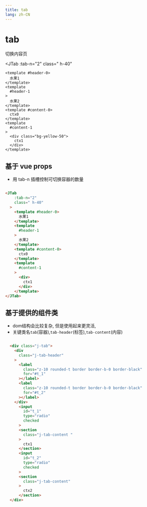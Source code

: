 ```yaml
---
title: tab
lang: zh-CN
---
```

# tab

切换内容页

<JTab
    :tab-n="2"
    class=" h-40"
  >
    <template #header-0>
      水果1
    </template>
    <template
      #header-1
    >
      水果2
    </template>
    <template #content-0>
      ctx0
    </template>
    <template
      #content-1
    >
      <div class="bg-yellow-50">
        ctx1
      </div>
    </template>
</JTab>

## 基于 vue props

- 用 tab-n 插槽控制可切换容器的数量

``` html

<JTab
    :tab-n="2"
    class=" h-40"
  >
    <template #header-0>
      水果1
    </template>
    <template
      #header-1
    >
      水果2
    </template>
    <template #content-0>
      ctx0
    </template>
    <template
      #content-1
    >
      <div>
        ctx1
      </div>
    </template>
</JTab>

```

## 基于提供的组件类

- dom结构会比较复杂, 但是使用起来更灵活,
- 关键类名`tab`(容器),`tab-header`(标签),`tab-content`(内容)

``` html

  <div class="j-tab">
    <div
      class="j-tab-header"
    >
      <label
        class="z-10 rounded-t border border-b-0 border-black"
        for="#t_1"
      ></label>
      <label
        class="z-10 rounded-t border border-b-0 border-black"
        for="#t_2"
      ></label>
    </div>
      <input
        id="t_1"
        type="radio"
        checked
      >
      <section
        class="j-tab-content "
      >
        ctx1
      </section>
      <input
        id="t_2"
        type="radio"
        checked
      >
      <section
        class="j-tab-content"
      >
        ctx2
      </section>
  </div>
```
